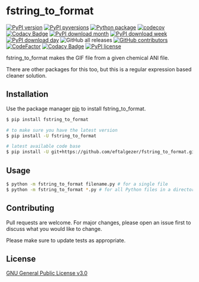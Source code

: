 # fstring_to_format
[![PyPI version](https://badge.fury.io/py/fstring_to_format.svg)](https://badge.fury.io/py/fstring_to_format)
[![PyPI pyversions](https://img.shields.io/pypi/pyversions/fstring_to_format.svg)](https://pypi.python.org/pypi/fstring_to_format/)
[![Python package](https://github.com/eftalgezer/fstring_to_format/actions/workflows/python-package.yml/badge.svg)](https://github.com/eftalgezer/fstring_to_format/actions/workflows/python-package.yml)
[![codecov](https://codecov.io/gh/eftalgezer/fstring_to_format/branch/main/graph/badge.svg?token=Q9TJFIN1U1)](https://codecov.io/gh/eftalgezer/fstring_to_format)
[![Codacy Badge](https://app.codacy.com/project/badge/Coverage/3bec71a96f374f24b26b077619350f30)](https://www.codacy.com/gh/eftalgezer/fstring_to_format/dashboard?utm_source=github.com&utm_medium=referral&utm_content=eftalgezer/fstring_to_format&utm_campaign=Badge_Coverage)
[![PyPI download month](https://img.shields.io/pypi/dm/fstring_to_format.svg)](https://pypi.python.org/pypi/fstring_to_format/)
[![PyPI download week](https://img.shields.io/pypi/dw/fstring_to_format.svg)](https://pypi.python.org/pypi/fstring_to_format/)
[![PyPI download day](https://img.shields.io/pypi/dd/fstring_to_format.svg)](https://pypi.python.org/pypi/fstring_to_format/)
![GitHub all releases](https://img.shields.io/github/downloads/eftalgezer/fstring_to_format/total?style=flat)
[![GitHub contributors](https://img.shields.io/github/contributors/eftalgezer/fstring_to_format.svg)](https://github.com/eftalgezer/fstring_to_format/graphs/contributors/)
[![CodeFactor](https://www.codefactor.io/repository/github/eftalgezer/fstring_to_format/badge)](https://www.codefactor.io/repository/github/eftalgezer/fstring_to_format)
[![Codacy Badge](https://app.codacy.com/project/badge/Grade/3bec71a96f374f24b26b077619350f30)](https://www.codacy.com/gh/eftalgezer/fstring_to_format/dashboard?utm_source=github.com&amp;utm_medium=referral&amp;utm_content=eftalgezer/fstring_to_format&amp;utm_campaign=Badge_Grade)
[![PyPI license](https://img.shields.io/pypi/l/fstring_to_format.svg)](https://pypi.python.org/pypi/fstring_to_format/)

fstring_to_format makes the GIF file from a given chemical ANI file.

There are other packages for this too, but this is a regular expression based cleaner solution.

## Installation

Use the package manager [pip](https://pip.pypa.io/en/stable/) to install fstring_to_format.

```bash
$ pip install fstring_to_format

# to make sure you have the latest version
$ pip install -U fstring_to_format

# latest available code base
$ pip install -U git+https://github.com/eftalgezer/fstring_to_format.git
```

## Usage

```bash
$ python -m fstring_to_format filename.py # for a single file
$ python -m fstring_to_format *.py # for all Python files in a directory
```

## Contributing
Pull requests are welcome. For major changes, please open an issue first to discuss what you would like to change.

Please make sure to update tests as appropriate.

## License
[GNU General Public License v3.0](https://github.com/eftalgezer/fstring_to_format/blob/master/LICENSE) 
 
